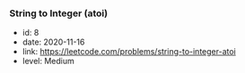 ### String to Integer (atoi)

* id: 8
* date: 2020-11-16
* link: https://leetcode.com/problems/string-to-integer-atoi
* level: Medium
